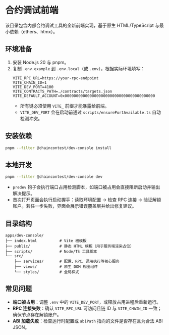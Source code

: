 # 合约调试前端

该目录包含内部合约调试工具的全新前端实现，基于原生 HTML/TypeScript 与最小依赖（ethers、htmx）。

## 环境准备

1. 安装 Node.js 20 与 pnpm。
2. 复制 `.env.example` 到 `.env.local`（或 `.env`），根据实际环境填写：
   ```dotenv
   VITE_RPC_URL=https://your-rpc-endpoint
   VITE_CHAIN_ID=1
   VITE_DEV_PORT=4100
   VITE_CONTRACTS_PATH=./contracts/targets.json
   VITE_DEFAULT_ACCOUNT=0x0000000000000000000000000000000000000000
   ```
   - 所有键必须使用 `VITE_` 前缀才能暴露给前端。
   - `VITE_DEV_PORT` 会在启动前通过 `scripts/ensurePortAvailable.ts` 自动检测冲突。

## 安装依赖

```bash
pnpm --filter @chaincontest/dev-console install
```

## 本地开发

```bash
pnpm --filter @chaincontest/dev-console dev
```

- `predev` 钩子会执行端口占用检测脚本，如端口被占用会直接阻断启动并输出解决提示。
- 首次打开页面会执行启动握手：读取环境配置 → 检查 RPC 连接 → 验证解锁账户。若任一步失败，界面会展示错误覆盖层并给出修复建议。

## 目录结构

```
apps/dev-console/
├── index.html          # Vite 根模板
├── public/             # 静态 HTML 模板（用于服务端渲染占位）
├── scripts/            # Node/TS 工具脚本
└── src/
    ├── services/       # 配置、RPC、调用执行等核心服务
    ├── views/          # 原生 DOM 视图组件
    └── styles/         # 全局样式
```

## 常见问题

- **端口被占用**：调整 `.env` 中的 `VITE_DEV_PORT`，或释放占用进程后重新运行。
- **RPC 连接失败**：确认 `VITE_RPC_URL` 可访问且链 ID 与 `VITE_CHAIN_ID` 一致；确保节点存在解锁账户。
- **ABI 加载失败**：检查运行时配置或 `abiPath` 指向的文件是否存在且为合法 ABI JSON。
